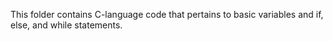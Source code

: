 This folder contains C-language code that pertains to basic variables and if, else, and while statements.
